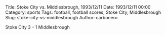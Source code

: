 Title: Stoke City vs. Middlesbrough, 1993/12/11
Date: 1993/12/11 00:00
Category: sports
Tags: football, football scores, Stoke City, Middlesbrough
Slug: stoke-city-vs-middlesbrough
Author: carbonero


Stoke City 3 - 1 Middlesbrough
